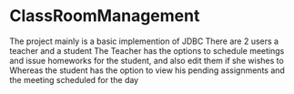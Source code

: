 # ClassRoomManagement
The project mainly is a basic implemention of JDBC
There are 2 users a teacher and a student
The Teacher has the options to schedule meetings and issue homeworks for the student, and also edit them if she wishes to
Whereas the student has the option to view his pending assignments and the meeting scheduled for the day
